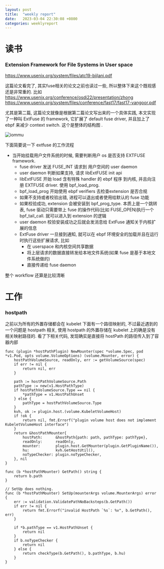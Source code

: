 ```yaml
---
layout: post
title:  "weekly report"
date:   2023-03-04 22:30:08 +0800
categories: weeklyreport
---
```


# 读书

### Extension Framework for File Systems in User space

https://www.usenix.org/system/files/atc19-bijlani.pdf



这篇论文看完了, 其实fuse相关的论文之前也读过一些, 所以整体下来这个既视感还是非常重的. 比如
https://www.usenix.org/conference/osdi22/presentation/zhong
https://www.usenix.org/system/files/conference/fast17/fast17-vangoor.pdf

尤其是第二篇, 这篇论文就像是根据第二篇论文写出来的一个具体实践, 本文实现了一种叫 ExtFuse 的 framework, 它扩展了 default fuse driver, 并且加上了 ebpf 来减少 context switch. 这个是整体的结构图 .

![iommu](/assets/img/extfuse.jpg)


下面简要说一下 extfuse 的工作流程

- 当开始挂载用户文件系统的时候, 需要判断用户 os 是否支持 EXTFUSE framework.
  - fuse driver 发送 FUSE_INT 请求到 用户空间的 user daemon
  - user daemon 判断如果支持, 请求 libExtFUSE init api
  - libExtFUSE 开始 load 含有特殊 handler 的 ebpf 程序 到内核, 并且向注册 EXTFUSE driver. 使用 bpf_load_prog.
  - bpf_load_prog 开始使用 ebpf verifiers 去检查extension 是否合规
  - 如果不支持或者校验出错, 进程可以退出或者使用给默认的 fuse 功能
  - 如果校验成功, extension 会被安装到 bpf_prog_type. 本质上是一个跳转表, fuse
   驱动只需要带上 fuse 的操作代码(比如 FUSE_OPEN)执行一个 bpf_tail_call. 就可以进入到 extension 的逻辑
  - user daemon 校验安装成功之后就会发消息给 ExtFuse 通知关于内核扩展的信息
  - ExtFuse driver 一旦接到通知, 就可以在 ebpf 环境安全的加载并且在运行时执行这些扩展请求, 比如
    - 在 userspace 和内核空间共享数据
    - 将上层请求的数据直接转发给本地文件系统(如果 fuse 是基于本地文件系统做的)
    - 直接传递给 fuse daemon

整个 workflow 还算是比较清晰


# 工作

### hostpath

之前以为所有的外置存储都会在 kubelet 下面有一个路径映射的, 不过最近遇到的一个问题是 hostpath 相关, 使用 hostpath 的外置存储在 kubelet 上的确是没有相关映射路径的. 看了下相关代码, 发现确实是直接将 hostPath 的路径传入到了容器内部

```golang
func (plugin *hostPathPlugin) NewMounter(spec *volume.Spec, pod *v1.Pod, opts volume.VolumeOptions) (volume.Mounter, error) {
	hostPathVolumeSource, readOnly, err := getVolumeSource(spec)
	if err != nil {
		return nil, err
	}

	path := hostPathVolumeSource.Path
	pathType := new(v1.HostPathType)
	if hostPathVolumeSource.Type == nil {
		*pathType = v1.HostPathUnset
	} else {
		pathType = hostPathVolumeSource.Type
	}
	kvh, ok := plugin.host.(volume.KubeletVolumeHost)
	if !ok {
		return nil, fmt.Errorf("plugin volume host does not implement KubeletVolumeHost interface")
	}
	return &hostPathMounter{
		hostPath:      &hostPath{path: path, pathType: pathType},
		readOnly:      readOnly,
		mounter:       plugin.host.GetMounter(plugin.GetPluginName()),
		hu:            kvh.GetHostUtil(),
		noTypeChecker: plugin.noTypeChecker,
	}, nil
}

func (b *hostPathMounter) GetPath() string {
	return b.path
}

// SetUp does nothing.
func (b *hostPathMounter) SetUp(mounterArgs volume.MounterArgs) error {
	err := validation.ValidatePathNoBacksteps(b.GetPath())
	if err != nil {
		return fmt.Errorf("invalid HostPath `%s`: %v", b.GetPath(), err)
	}

	if *b.pathType == v1.HostPathUnset {
		return nil
	}
	if b.noTypeChecker {
		return nil
	} else {
		return checkType(b.GetPath(), b.pathType, b.hu)
	}
}
```